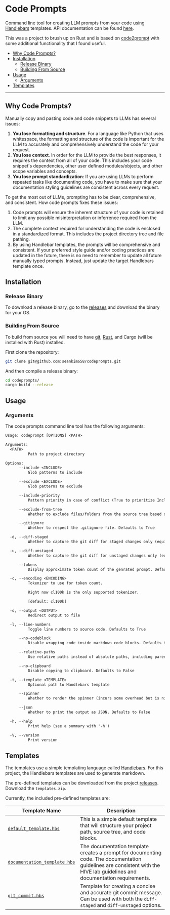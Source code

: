 # Code Prompts

Command line tool for creating LLM prompts from your code using [Handlebars](https://handlebarsjs.com/) templates. API documentation can be found [here](https://seankim658.github.io/codeprompts/codeprompt/index.html).

This was a project to brush up on Rust and is based on [code2prompt](https://github.com/mufeedvh/code2prompt) with some additional functionality that I found useful.

- [Why Code Prompts?](#why-code-prompts)
- [Installation](#installation)
  - [Release Binary](#release-binary)
  - [Building From Source](#building-from-source)
- [Usage](#usage)
  - [Arguments](#arguments)
- [Templates](#templates)

---

## Why Code Prompts?

Manually copy and pasting code and code snippets to LLMs has several issues:

1. **You lose formatting and structure**. For a language like Python that uses whitespace, the formatting and structure of the code is important for the LLM to accurately and comprehensively understand the code for your request.
2. **You lose context**. In order for the LLM to provide the best responses, it requires the context from all of your code. This includes your code snippet's dependencies, other user defined modules/objects, and other scope variables and concepts.
3. **You lose prompt standardization**: If you are using LLMs to perform repeated tasks like documenting code, you have to make sure that your documentation styling guidelines are consistent across every request.

To get the most out of LLMs, prompting has to be clear, comprehensive, and consistent. How code prompts fixes these issues:

1. Code prompts will ensure the inherent structure of your code is retained to limit any possible misinterpretation or inferrence required from the LLM.
2. The complete context required for understanding the code is enclosed in a standardized format. This includes the project directory tree and file pathing.
3. By using Handlebar templates, the prompts will be comprehensive and consistent. If your preferred style guide and/or coding practices are updated in the future, there is no need to remember to update all future manually typed prompts. Instead, just update the target Handlebars template once.

## Installation

### Release Binary

To download a release binary, go to the [releases](https://github.com/seankim658/codeprompts/releases) and download the binary for your OS.

### Building From Source

To build from source you will need to have [git](https://git-scm.com/downloads), [Rust](https://doc.rust-lang.org/book/ch01-01-installation.html), and Cargo (will be installed with Rust) installed.

First clone the repository:

```bash
git clone git@github.com:seankim658/codeprompts.git
```

And then compile a release binary:

```bash
cd codeprompts/
cargo build --release
```

## Usage

### Arguments

The code prompts command line tool has the following arguments:

```txt
Usage: codeprompt [OPTIONS] <PATH>

Arguments:
  <PATH>
          Path to project directory

Options:
      --include <INCLUDE>
          Glob patterns to include

      --exclude <EXCLUDE>
          Glob patterns to exclude

      --include-priority
          Pattern priority in case of conflict (True to prioritize Include pattern, False to prioritize exclude pattern). Defaults to True

      --exclude-from-tree
          Whether to exclude files/folders from the source tree based on exclude patterns. Defaults to False

      --gitignore
          Whether to respect the .gitignore file. Defaults to True

  -d, --diff-staged
          Whether to capture the git diff for staged changes only (equivalaent to running `git diff --cached` or `git diff --staged`. Defaults to False

  -u, --diff-unstaged
          Whether to capture the git diff for unstaged changes only (equivalaent to running `git diff`). Defaults to False

      --tokens
          Display approximate token count of the genrated prompt. Defaults to True

  -c, --encoding <ENCODING>
          Tokenizer to use for token count.

          Right now cl100k is the only supported tokenizer.

          [default: cl100k]

  -o, --output <OUTPUT>
          Redirect output to file

  -l, --line-numbers
          Toggle line numbers to source code. Defaults to True

      --no-codeblock
          Disable wrapping code inside markdown code blocks. Defaults to False

      --relative-paths
          Use relative paths instead of absolute paths, including parent directory. Defaults to True

      --no-clipboard
          Disable copying to clipboard. Defaults to False

  -t, --template <TEMPLATE>
          Optional path to Handlebars template

      --spinner
          Whether to render the spinner (incurs some overhead but is nice to look at). Defaults to True

      --json
          Whether to print the output as JSON. Defaults to False

  -h, --help
          Print help (see a summary with '-h')

  -V, --version
          Print version
```

## Templates

The templates use a simple templating language called [Handlebars](https://handlebarsjs.com/guide/). For this project, the Handlebars templates are used to generate markdown.

The pre-defined templates can be downloaded from the project [releases](https://github.com/seankim658/codeprompts/releases). Download the `templates.zip`.

Currently, the included pre-defined templates are:

| Template Name                                                              | Description                                                                                                                                                                |
| -------------------------------------------------------------------------- | -------------------------------------------------------------------------------------------------------------------------------------------------------------------------- |
| [`default_template.hbs`](./src/templates/default_template.hbs)             | This is a simple default template that will structure your project path, source tree, and code blocks.                                                                     |
| [`documentation_template.hbs`](./src/templates/documentation_template.hbs) | The documentation template creates a prompt for documenting code. The documentation guidelines are consistent with the HIVE lab guidelines and documentation requirements. |
| [`git_commit.hbs`](./src/templates/git_commit.hbs)                         | Template for creating a concise and accurate git commit message. Can be used with both the `diff-staged` and `diff-unstaged` options.                                      |
